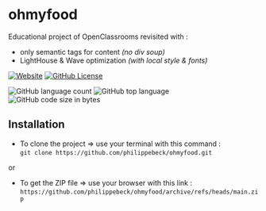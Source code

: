 # ohmyfood

Educational project of OpenClassrooms revisited with :
-  only semantic tags for content *(no div soup)*  
-  LightHouse & Wave optimization *(with local style & fonts)*  

[![Website](https://img.shields.io/website?url=https%3A%2F%2Fphilippebeck.github.io/ohmyfood)](https://philippebeck.github.io/ohmyfood)
[![GitHub License](https://img.shields.io/github/license/philippebeck/ohmyfood)](https://github.com/philippebeck/ohmyfood/blob/main/LICENSE.md)

![GitHub language count](https://img.shields.io/github/languages/count/philippebeck/ohmyfood)
![GitHub top language](https://img.shields.io/github/languages/top/philippebeck/ohmyfood)
![GitHub code size in bytes](https://img.shields.io/github/languages/code-size/philippebeck/ohmyfood)

## Installation

-  To clone the project => use your terminal with this command :  
`git clone https://github.com/philippebeck/ohmyfood.git`  

or  

-  To get the ZIP file => use your browser with this link :  
`https://github.com/philippebeck/ohmyfood/archive/refs/heads/main.zip`  
